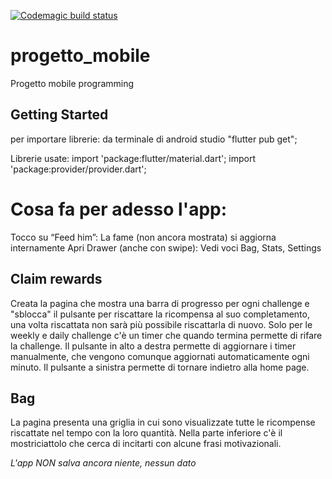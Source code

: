 [![Codemagic build status](https://api.codemagic.io/apps/6867a3a3bdaba41a4c156bd3/6867a3a3bdaba41a4c156bd2/status_badge.svg)](https://codemagic.io/app/6867a3a3bdaba41a4c156bd3/6867a3a3bdaba41a4c156bd2/latest_build)
# progetto_mobile

Progetto mobile programming

## Getting Started

per importare librerie: da terminale di android studio "flutter pub get";

Librerie usate:
import 'package:flutter/material.dart';
import 'package:provider/provider.dart';

# Cosa fa per adesso l'app:
Tocco su “Feed him”:	La fame (non ancora mostrata) si aggiorna internamente
Apri Drawer (anche con swipe):	Vedi voci Bag, Stats, Settings

## Claim rewards
Creata la pagina che mostra una barra di progresso per ogni challenge e "sblocca" il pulsante per 
riscattare la ricompensa al suo completamento, una volta riscattata non sarà più possibile 
riscattarla di nuovo. Solo per le weekly e daily challenge c'è un timer che quando termina permette
di rifare la challenge. Il pulsante in alto a destra permette di aggiornare i timer manualmente, che
vengono comunque aggiornati automaticamente ogni minuto. Il pulsante a sinistra permette di tornare 
indietro alla home page.

## Bag
La pagina presenta una griglia in cui sono visualizzate tutte le ricompense riscattate nel tempo con 
la loro quantità. Nella parte inferiore c'è il mostriciattolo che cerca di incitarti con alcune 
frasi motivazionali.

*L'app NON salva ancora niente, nessun dato*
